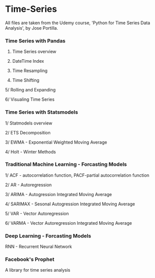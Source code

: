 # Time-Series
All files are taken from the Udemy course, 'Python for Time Series Data Analysis', by Jose Portilla.

### Time Series with Pandas
  1. Time Series overview

  2. DateTime Index

  3. Time Resampling
  4. Time Shifting

  5/ Rolling and Expanding

  6/ Visualing Time Series

### Time Series with Statsmodels
  1/ Statmodels overview
  
  2/ ETS Decomposition
  
  3/ EWMA - Exponential Weighted Moving Average
  
  4/ Holt - Winter Methods

### Traditional Machine Learning - Forcasting Models
  1/ ACF - autocorrelation function, PACF-partial autocorrelation function
  
  2/ AR - Autoregression
  
  3/ ARIMA - Autogression Integrated Moving Average
  
  4/ SARIMAX - Sesonal Autogression Integrated Moving Average
  
  5/ VAR - Vector Autoregression
  
  6/ VARMA - Vector Autoregression Integrated Moving Average

### Deep Learning - Forcasting Models
  RNN - Recurrent Neural Network

### Facebook's Prophet
  A library for time series analysis
